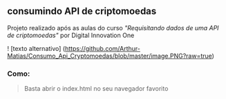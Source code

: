 ## consumindo API de criptomoedas

Projeto realizado após as aulas do curso *"Requisitando dados de uma API de criptomoedas"* por Digital Innovation One

! [texto alternativo] (https://github.com/Arthur-Matias/Consumo_Api_Cryptomoedas/blob/master/image.PNG?raw=true)

### Como:

> Basta abrir o index.html no seu navegador favorito
